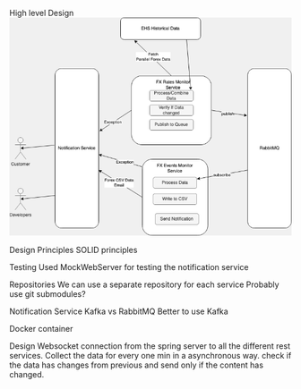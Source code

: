 
High level Design
![Design.png](Design.png)

Design Principles
SOLID principles


Testing 
Used MockWebServer for testing the notification service


Repositories
We can use a separate repository for each service
Probably use git submodules?

Notification Service
Kafka vs RabbitMQ
Better to use Kafka

Docker container



Design
Websocket connection from the spring server to all the different rest services.
Collect the data for every one min in a asynchronous way.
check if the data has changes from previous and send only if the content has changed.



